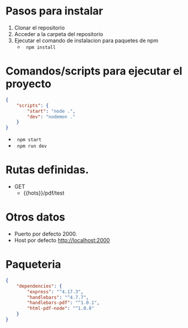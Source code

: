 # Pasos para instalar
1. Clonar el repositorio
2. Acceder a la carpeta del repositorio
3. Ejecutar el comando de instalacion para paquetes de npm
    - <code> npm install </code>

# Comandos/scripts para ejecutar el proyecto
``` json
{
    "scripts": {
        "start": "node .",
        "dev": "nodemon ."
    }
}
```
- <code> npm start </code>
- <code> npm run dev </code>

# Rutas definidas.
- GET 
    - {{hots}}/pdf/test

# Otros datos
- Puerto por defecto 2000.
- Host por defecto [http://localhost:2000](http://localhost:2000)


# Paqueteria
``` json
{
    "dependencies": {
        "express": "^4.17.3",
        "handlebars": "^4.7.7",
        "handlebars-pdf": "^1.0.1",
        "html-pdf-node": "^1.0.8"
    }
}
```